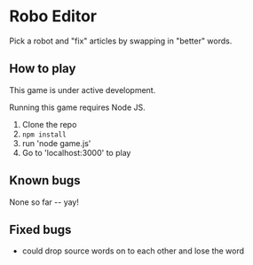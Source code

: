 # Robo Editor

Pick a robot and "fix" articles by swapping in "better" words.

## How to play

This game is under active development.

Running this game requires Node JS.

1. Clone the repo
2. `npm install`
3. run 'node game.js'
4. Go to 'localhost:3000' to play

## Known bugs

None so far -- yay!

## Fixed bugs

- could drop source words on to each other and lose the word

